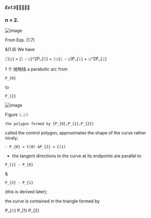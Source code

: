 ***Ex1.5***🚩🚩🚩🚩🚩

### n = 2.

![image](https://github.com/ChenxingWang93/ComputationalGeometry/assets/31954987/def95bf1-759a-448e-9f78-d5102bcf2ead)

From Eqs. (1.7)

&(1.8) We have

𝙲(𝚞) = (𝟷 - 𝚞)^2P_{𝟶} + 𝟸𝚞(𝟷 - 𝚞)P_{𝟷} + 𝚞^2P_{𝟸}

1 个 抛物线 a parabolic arc from

```
P_{𝟶}
```

to

```
P_{𝟸}
```

![image](https://github.com/ChenxingWang93/ComputationalGeometry/assets/31954987/28287e89-0814-41a7-bbb4-049d65f5c54e)

Figure 𝟷.𝟷𝟶

```
the polygon formed by {P_{𝟶},P_{𝟷},P_{𝟸}}
```

called the control polygon, approximates the shape of the curve rather nicely;

```
- P_{𝟶} = 𝙲(𝟶) &P_{𝟸} = 𝙲(𝟷)
```

- the tangent directions to the curve at its endpoints are parallel to

```
P_{𝟷} - P_{𝟶}
```

&

```
P_{2} - P_{1}
```
(this is derived later);

the curve is contained in the triangle formed by

P_{𝟶} P_{1} P_{2}
